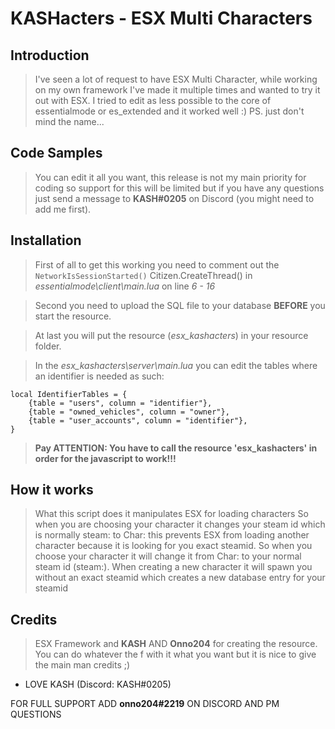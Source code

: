 # KASHacters - ESX Multi Characters

## Introduction

> I've seen a lot of request to have ESX Multi Character, while working on my own framework I've made it multiple times and wanted to try it out with ESX. I tried to edit as less possible to the core of essentialmode or es_extended and it worked well :) PS. just don't mind the name...

## Code Samples

> You can edit it all you want, this release is not my main priority for coding so support for this will be limited but if you have any questions just send a message to **KASH#0205** on Discord (you  might need to add me first).

## Installation

> First of all to get this working you need to comment out the `NetworkIsSessionStarted()` Citizen.CreateThread() in *essentialmode\client\main.lua* on line *6 - 16*

>Second you need to upload the SQL file to your database **BEFORE** you start the resource.

>At last you will put the resource (*esx_kashacters*) in your resource folder.

>In the *esx_kashacters\server\main.lua* you can edit the tables where an identifier is needed as such:
```
local IdentifierTables = {
    {table = "users", column = "identifier"},
    {table = "owned_vehicles", column = "owner"},
    {table = "user_accounts", column = "identifier"},
}
```
> **Pay ATTENTION: You have to call the resource 'esx_kashacters' in order for the javascript to work!!!**

## How it works
> What this script does it manipulates ESX for loading characters
So when you are choosing your character it changes your steam id which is normally steam: to Char: this prevents ESX from loading another character because it is looking for you exact steamid. So when you choose your character it will change it from Char: to your normal steam id (steam:). When creating a new character it will spawn you without an exact steamid which creates a new database entry for your steamid

## Credits

> ESX Framework and **KASH** AND **Onno204** for creating the resource. You can do whatever the f with it what you want but it is nice to give the main man credits ;)

- LOVE KASH (Discord: KASH#0205)

FOR FULL SUPPORT ADD **onno204#2219** ON DISCORD AND PM QUESTIONS
